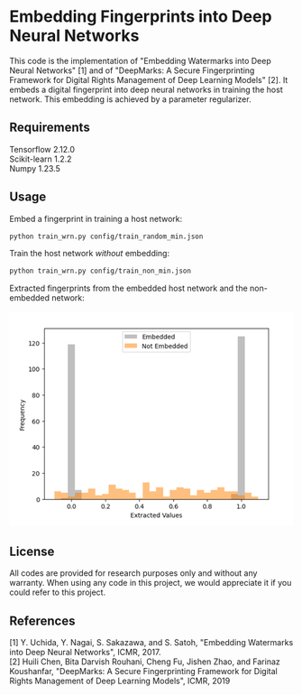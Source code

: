 Embedding Fingerprints into Deep Neural Networks
====
This code is the implementation of "Embedding Watermarks into Deep Neural Networks" [1] and of "DeepMarks: A Secure Fingerprinting Framework for Digital
Rights Management of Deep Learning Models" [2]. It embeds a digital fingerprint into deep neural networks in training the host network. This embedding is achieved by a parameter regularizer.

## Requirements
Tensorflow 2.12.0 \
Scikit-learn 1.2.2 \
Numpy 1.23.5

## Usage
Embed a fingerprint in training a host network:

```sh
python train_wrn.py config/train_random_min.json
```

Train the host network *without* embedding:

```sh
python train_wrn.py config/train_non_min.json 
```

Extracted fingerprints from the embedded host network and the non-embedded network:

![](images/fingerprint.png)

## License
All codes are provided for research purposes only and without any warranty.
When using any code in this project, we would appreciate it if you could refer to this project.


## References
[1] Y. Uchida, Y. Nagai, S. Sakazawa, and S. Satoh, "Embedding Watermarks into Deep Neural Networks", ICMR, 2017. \
[2] Huili Chen, Bita Darvish Rouhani, Cheng Fu, Jishen Zhao, and Farinaz Koushanfar, "DeepMarks: A Secure Fingerprinting 
    Framework for Digital Rights Management of Deep Learning Models", ICMR, 2019
